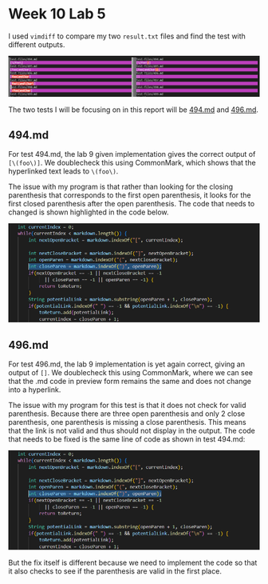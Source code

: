 # Week 10 Lab 5

I used `vimdiff` to compare my two `result.txt` files and find the test with different outputs.

![vimdiff](vimdiff.png)

The two tests I will be focusing on in this report will be [494.md](https://github.com/nidhidhamnani/markdown-parser/blob/main/test-files/494.md) and [496.md](https://github.com/nidhidhamnani/markdown-parser/blob/main/test-files/496.md).

## 494.md

For test 494.md, the lab 9 given implementation gives the correct output of `[\(foo\)]`. We doublecheck this using CommonMark, which shows that the hyperlinked text leads to `\(foo\)`. 

The issue with my program is that rather than looking for the closing parenthesis that corresponds to the first open parenthesis, it looks for the first closed parenthesis after the open parenthesis. The code that needs to changed is shown highlighted in the code below. 

![494fix](494fix.PNG)

## 496.md

For test 496.md, the lab 9 implementation is yet again correct, giving an output of `[]`. We doublecheck this using CommonMark, where we can see that the .md code in preview form remains the same and does not change into a hyperlink. 

The issue with my program for this test is that it does not check for valid parenthesis. Because there are three open parenthesis and only 2 close parenthesis, one parenthesis is missing a close parenthesis. This means that the link is not valid and thus should not display in the output. The code that needs to be fixed is the same line of code as shown in test 494.md:

![494fix](494fix.PNG)

But the fix itself is different because we need to implement the code so that it also checks to see if the parenthesis are valid in the first place. 
